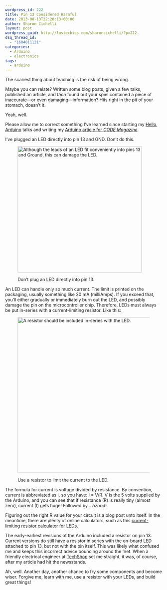 ```yaml
---
wordpress_id: 222
title: Pin 13 Considered Harmful
date: 2013-08-13T22:20:13+00:00
author: Sharon Cichelli
layout: post
wordpress_guid: http://lostechies.com/sharoncichelli/?p=222
dsq_thread_id:
  - "1604811121"
categories:
  - Arduino
  - electronics
tags:
  - arduino
---
```

The scariest thing about teaching is the risk of being wrong. 

Maybe you can relate? Written some blog posts, given a few talks, published an article, and _then_ found out your spiel contained a piece of inaccurate&mdash;or even damaging&mdash;information? Hits right in the pit of your stomach, doesn&#8217;t it.

Yeah, well.

Please allow me to correct something I&#8217;ve learned since starting my [Hello, Arduino](http://www.girlwritescode.com/2013/01/hello-arduino-lets-get-started.html) talks and writing my [Arduino article for _CODE Magazine_](http://code-magazine.com/Article.aspx?quickid=1305081).

I&#8217;ve plugged an LED directly into pin 13 and GND. Don&#8217;t do this.<figure id="attachment_223" style="max-width: 398px" class="wp-caption alignnone">

[<img src="http://clayvessel.org/clayvessel/wp-content/uploads/2013/08/led_bb_sm.png" alt="Although the leads of an LED fit conveniently into pins 13 and Ground, this can damage the LED." title="led_bb_sm" width="398" height="405" class="size-full wp-image-223" srcset="http://clayvessel.org/clayvessel/wp-content/uploads/2013/08/led_bb_sm.png 398w, http://clayvessel.org/clayvessel/wp-content/uploads/2013/08/led_bb_sm-295x300.png 295w" sizes="(max-width: 398px) 100vw, 398px" />](http://clayvessel.org/clayvessel/wp-content/uploads/2013/08/led_bb_sm.png)<figcaption class="wp-caption-text">Don&#8217;t plug an LED directly into pin 13.</figcaption></figure> 

An LED can handle only so much current. The limit is printed on the packaging, usually something like 20 mA (milliAmps). If you exceed that, you&#8217;ll either gradually or immediately burn out the LED, and possibly damage the pin on the microcontroller chip. Therefore, LEDs must always be put in-series with a current-limiting resistor. Like this:<figure id="attachment_226" style="max-width: 470px" class="wp-caption alignnone">

[<img src="http://clayvessel.org/clayvessel/wp-content/uploads/2013/08/led_wResistor_bb_and_schem1.png" alt="A resistor should be included in-series with the LED." title="led_wResistor_bb_and_schem" width="470" height="500" class="size-full wp-image-226" srcset="http://clayvessel.org/clayvessel/wp-content/uploads/2013/08/led_wResistor_bb_and_schem1.png 470w, http://clayvessel.org/clayvessel/wp-content/uploads/2013/08/led_wResistor_bb_and_schem1-282x300.png 282w" sizes="(max-width: 470px) 100vw, 470px" />](http://clayvessel.org/clayvessel/wp-content/uploads/2013/08/led_wResistor_bb_and_schem1.png)<figcaption class="wp-caption-text">Use a resistor to limit the current to the LED.</figcaption></figure> 

The formula for current is voltage divided by resistance. By convention, current is abbreviated as I, so you have: I = V/R. V is the 5 volts supplied by the Arduino, and you can see that if resistance (R) is really tiny (almost zero), current (I) gets huge! Followed by&#8230; _bzorch._

Figuring out the right R value for your circuit is a blog post unto itself. In the meantime, there are plenty of online calculators, such as this [current-limiting resistor calculator for LEDs](http://ledcalc.com/).

The early-earliest revisions of the Arduino included a resistor on pin 13. Current versions do still have a resistor in series with the on-board LED attached to pin 13, but not with the pin itself. This was likely what confused me and keeps this incorrect advice bouncing around the &#8216;net. When a friendly electrical engineer at [TechShop](http://www.techshop.ws/) set me straight, it was, of course, after my article had hit the newsstands.

Ah, well. Another day, another chance to fry some components and become wiser. Forgive me, learn with me, use a resistor with your LEDs, and build great things!